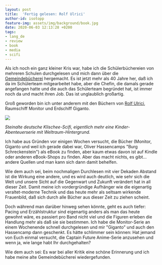 ```yaml
---
layout: post
title:  'Fertig gelesen: Rolf Ulrici'
author-id: isotopp
feature-img: assets/img/background/book.jpg
date: 2020-06-03 12:13:28 +0200
tags:
- lang_de
- review
- book
- media
- scifi
---
```

Als ich noch ein ganz kleiner Kris war, habe ich die Schülerbüchereien von mehreren Schulen durchgelesen und mich dann über die [Gemeindebücherei](http://www.gemeindebuecherei-heikendorf.de/team.htm) hergemacht. Es ist jetzt mehr als 40 Jahre her, daß ich da im Schülerteam mitgearbeitet habe, aber die Chefin, die damals gerade angefangen hatte und die auch das Schülerteam begründet hat, ist immer noch da und macht ihren Job. Das ist unglaublich großartig.

Groß geworden bin ich unter anderem mit den Büchern von [Rolf Ulrici](https://de.wikipedia.org/wiki/Rolf_Ulrici#Raumschiff_Monitor), Raumschiff Monitor und Erdschiff Giganto.

![](/uploads/2020/06/ulrici-monitor.png)

*Steinalte deutsche Klischee-Scifi, eigentlich mehr eine Kinder-Abenteuerserie mit Weltraum-Hintergrund.*

Ich habe aus Gründen vor einigen Wochen versucht, die Bücher (Monitor, Giganto und weil ich gerade dabei war, Oliver Hassencamps "Burg Schreckenstein") als eBook zu finden, aber kaum etwas davon ist auf Kindle oder anderen eBook-Shops zu finden. Aber das macht nichts, es gibt… andere Quellen und man kann sich dann damit behelfen.

Wie dem auch sei, beim nochmaligen Durchlesen mit vier Dekaden Abstand ist die Wirkung eine andere, und es wird auch deutlich, wie sehr sich die Welt und unsere Sicht auf die Gegenwart und Zukunft verändert hat in all dieser Zeit. Damit meine ich vordergründige Aufhänger wie die eigenartig veraltet-moderne Technik und das heute mehr als seltsam wirkende Frauenbild, daß sich durch alle Bücher aus dieser Zeit zu ziehen scheint.

Doch während man darüber hinweg sehen könnte, geht es auch tiefer: Pacing und Erzählstruktur sind eigenartig anders als man das heute gewohnt wäre, es passiert pro Band nicht viel und die Figuren erleben die Handlung mehr als daß sie sie bestimmen. Ich habe die Monitor-Serie an einem Wochenende schnell durchgelesen und mir "Giganto" und auch den Hassencamp dann geschenkt. Es hätte schlimmer sein können: Hat jemand von Euch einmal versucht, die Captain Future Anime-Serie anzusehen und wenn ja, wie lange habt Ihr durchgehalten?

Wie dem auch sei: Es war bei aller Kritik eine schöne Erinnerung und ich habe meine alte Gemeindebücherei wiedergefunden.